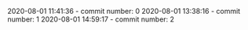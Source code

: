 2020-08-01 11:41:36 - commit number: 0
2020-08-01 13:38:16 - commit number: 1
2020-08-01 14:59:17 - commit number: 2
